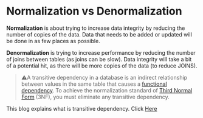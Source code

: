 # Normalization vs Denormalization

**Normalization** is about trying to increase data integrity by reducing the number of copies of the data. Data that needs to be added or updated will be done in as few places as possible.

**Denormalization** is trying to increase performance by reducing the number of joins between tables \(as joins can be slow\). Data integrity will take a bit of a potential hit, as there will be more copies of the data \(to reduce JOINS\).

> ⚠A transitive dependency in a database is an indirect relationship between values in the same table that causes a [functional dependency](https://www.lifewire.com/functional-dependency-definition-1019257). To achieve the normalization standard of [Third Normal Form](https://www.lifewire.com/normalizing-your-database-third-1019726) \(3NF\), you must eliminate any transitive dependency.

This blog explains what is transitive dependency. Click [Here](https://www.lifewire.com/transitive-dependency-1019760#:~:targetText=A%20transitive%20dependency%20in%20a,must%20eliminate%20any%20transitive%20dependency)



